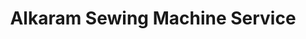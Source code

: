 ---
title: "Alkaram Sewing Machine Service"
url: /karachi/alkaram-sewing-machine-service/
shop: shop
---